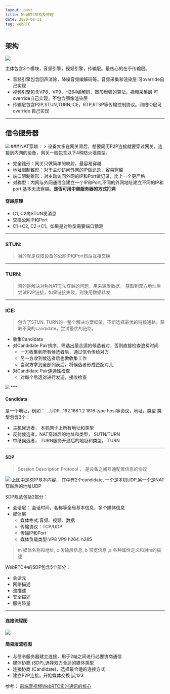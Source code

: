 ```yaml
---
layout: post
title: WebRTC架构及原理
date: 2020-08-11
tag: webRTC
---
```


## 架构
![](http://image.smartjames.cn/mweb/20200916/16002625734050.png)


主体包含3个模块，音频引擎，视频引擎，传输层。最核心的在于传输层。
* 音频引擎包含回声消除，降噪音频编解码等。音频采集和渲染层 可override自己实现
* 视频引擎包含VP8，VP9，H264编解码，图形增强的算法。视频采集层 可override自己实现，不包含图像渲染层
* 传输层包含P2P,STUN,TURN,ICE，RTP,RTSP等传输控制协议。网络IO层可override 自己实现

***


## 信令服务器

<img src="http://image.smartjames.cn/mweb/20200916/16002625864892.png" style="zoom:80%" />
### NAT穿越：
> 设备大多在网关背后，想要简历P2P连接就要穿过网关，连接到内网的设备，网关一般包含以下4种防火墙类型。

- 完全锥形：网关只做简单的映射，最容易穿越
- 地址限制锥形：对于主动访问外网的IP做记录，容易穿越
- 端口限制锥形：对主动访问外网的IP和Port做记录，比上一个更严格
- 对称型：内网与外网通信会建立一个IP和Port,不同的外网地址建立不同的IP和port,基本无法穿越。**是否可用中继服务器的方式打洞**

#### 穿越原理
- C1, C2向STUN发消息
- 交换公网IP和Port
- C1->C2, C2->C1。如果是对称型需要端口猜测
 
***

### STUN:
> 目的就是获取设备的公网IP和Port然后互相交换

***

### TURN:
> 目的是解决对称NAT无法穿越的问题，用来转发数据。
> 获取到双方地址后尝试P2P链接，如果链接失败，则使用数据转发
 
***
### ICE:
> 包含了STUN, TURN的一整个解决方案框架，不断选择最优的链接通路，获取不同的candidate，尝试最优的链路。

- 收集Candidata
- 对Candidate Pair排序，筛选出最合适的候选者对，否则直接检查浪费时间
    -  一方收集到所有候选者后，通过信令传给对方
    -  另一方收到候选者后也做收集工作
    -  当双方拿到全部列表后，将候选者形成匹配对儿
- 对Candidate Pair连通性检查
    - 对每个后选对进行发送，接收检查 

<img src="http://image.smartjames.cn/mweb/20200916/16002626005389.png" style="zoom:80%" />
***

#### Candidata
是一个地址，例如： ...UDP...192.168.1.2  1816 type host等协议，地址，类型
类型包含3个：
- 主机候选者， 本机网卡上所有地址和类型
- 反射候选者，NAT穿越后的地址和类型， SUTN/TURN
- 中继候选者， TURN服务开通后的地址和类型， TURN

***

#### SDP
> Session Description Protocol ， 是设备之间互通配置信息的协议

![](http://image.smartjames.cn/mweb/20200916/16002626096788.png)
上图中是SDP基本内容， 其中有2个candidate, 一个是本机UDP,另一个是NAT穿越后的地址UDP

SDP规范包括2部分：
- 会话层： 会话时间，名称等全局基本信息，多个媒体信息
- 媒体层
    - 媒体格式:音频、视频、数据
    - 传输协议：TCP/UDP
    - 传输IP和Port
    - 媒体负载类型:VP8 VP9 h264. h265

> m 媒体名称和地址, c 传输层信息, b 带宽信息 ,a 各种属性定义和对m的描述

WebRTC中的SDP包含5个部分：
- 会话元
- 网络描述
- 流描述
- 安全描述
- 服务质量

***
 
#### 连接流程图
![](http://image.smartjames.cn/mweb/20200916/16002626241435.png)

#### 简易版流程图
- 与信令服务器建立连接，用于2端之间进行必要协商通信
- 媒体协商 (SDP),选择双方合适的媒体类型
- 连接协商 (Candidate)，选择最合适的连接方式
- 建立P2P连接，开始媒体交换
![123](http://image.smartjames.cn/mweb/20201027/16037693919212.jpeg)


参考：
[前端音视频WebRTC实时通讯的核心](https://juejin.im/post/6884851075887661070#heading-4)





